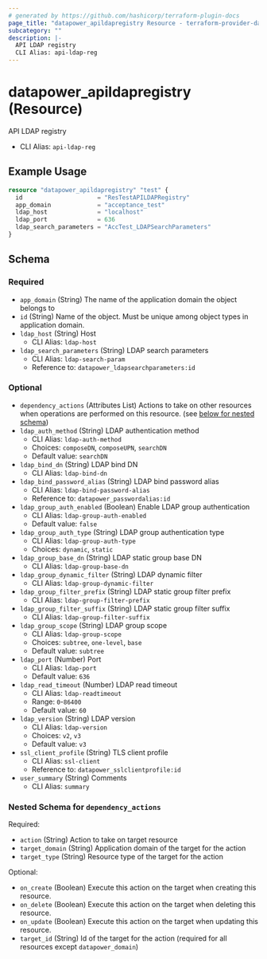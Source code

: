 ```yaml
---
# generated by https://github.com/hashicorp/terraform-plugin-docs
page_title: "datapower_apildapregistry Resource - terraform-provider-datapower"
subcategory: ""
description: |-
  API LDAP registry
  CLI Alias: api-ldap-reg
---
```


# datapower_apildapregistry (Resource)

API LDAP registry
  - CLI Alias: `api-ldap-reg`

## Example Usage

```terraform
resource "datapower_apildapregistry" "test" {
  id                     = "ResTestAPILDAPRegistry"
  app_domain             = "acceptance_test"
  ldap_host              = "localhost"
  ldap_port              = 636
  ldap_search_parameters = "AccTest_LDAPSearchParameters"
}
```

<!-- schema generated by tfplugindocs -->
## Schema

### Required

- `app_domain` (String) The name of the application domain the object belongs to
- `id` (String) Name of the object. Must be unique among object types in application domain.
- `ldap_host` (String) Host
  - CLI Alias: `ldap-host`
- `ldap_search_parameters` (String) LDAP search parameters
  - CLI Alias: `ldap-search-param`
  - Reference to: `datapower_ldapsearchparameters:id`

### Optional

- `dependency_actions` (Attributes List) Actions to take on other resources when operations are performed on this resource. (see [below for nested schema](#nestedatt--dependency_actions))
- `ldap_auth_method` (String) LDAP authentication method
  - CLI Alias: `ldap-auth-method`
  - Choices: `composeDN`, `composeUPN`, `searchDN`
  - Default value: `searchDN`
- `ldap_bind_dn` (String) LDAP bind DN
  - CLI Alias: `ldap-bind-dn`
- `ldap_bind_password_alias` (String) LDAP bind password alias
  - CLI Alias: `ldap-bind-password-alias`
  - Reference to: `datapower_passwordalias:id`
- `ldap_group_auth_enabled` (Boolean) Enable LDAP group authentication
  - CLI Alias: `ldap-group-auth-enabled`
  - Default value: `false`
- `ldap_group_auth_type` (String) LDAP group authentication type
  - CLI Alias: `ldap-group-auth-type`
  - Choices: `dynamic`, `static`
- `ldap_group_base_dn` (String) LDAP static group base DN
  - CLI Alias: `ldap-group-base-dn`
- `ldap_group_dynamic_filter` (String) LDAP dynamic filter
  - CLI Alias: `ldap-group-dynamic-filter`
- `ldap_group_filter_prefix` (String) LDAP static group filter prefix
  - CLI Alias: `ldap-group-filter-prefix`
- `ldap_group_filter_suffix` (String) LDAP static group filter suffix
  - CLI Alias: `ldap-group-filter-suffix`
- `ldap_group_scope` (String) LDAP group scope
  - CLI Alias: `ldap-group-scope`
  - Choices: `subtree`, `one-level`, `base`
  - Default value: `subtree`
- `ldap_port` (Number) Port
  - CLI Alias: `ldap-port`
  - Default value: `636`
- `ldap_read_timeout` (Number) LDAP read timeout
  - CLI Alias: `ldap-readtimeout`
  - Range: `0`-`86400`
  - Default value: `60`
- `ldap_version` (String) LDAP version
  - CLI Alias: `ldap-version`
  - Choices: `v2`, `v3`
  - Default value: `v3`
- `ssl_client_profile` (String) TLS client profile
  - CLI Alias: `ssl-client`
  - Reference to: `datapower_sslclientprofile:id`
- `user_summary` (String) Comments
  - CLI Alias: `summary`

<a id="nestedatt--dependency_actions"></a>
### Nested Schema for `dependency_actions`

Required:

- `action` (String) Action to take on target resource
- `target_domain` (String) Application domain of the target for the action
- `target_type` (String) Resource type of the target for the action

Optional:

- `on_create` (Boolean) Execute this action on the target when creating this resource.
- `on_delete` (Boolean) Execute this action on the target when deleting this resource.
- `on_update` (Boolean) Execute this action on the target when updating this resource.
- `target_id` (String) Id of the target for the action (required for all resources except `datapower_domain`)
